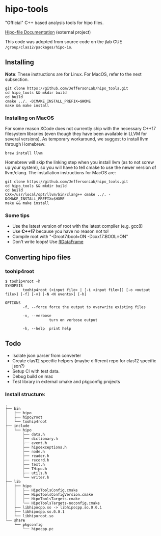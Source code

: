 hipo-tools
==========

"Official" C++ based analysis tools for hipo files.

[Hipo-file 
Documentation](https://userweb.jlab.org/~gavalian/docs/sphinx/hipo/html/index.html) 
(external project)

This code was adopted from source code on the jlab CUE 
`/group/clas12/packages/hipo-io`.

Installing
----------

**Note**: These instructions are for Linux. For MacOS, refer to the next subsection.
```
git clone https://github.com/JeffersonLab/hipo_tools.git
cd hipo_tools && mkdir build
cd build
cmake ../. -DCMAKE_INSTALL_PREFIX=$HOME
make && make install
```

### Installing on MacOS

For some reason XCode does not currently ship with the necessary C++17
filesystem libraries (even though they have been available in LLVM for several
versions). As temporary workaround, we suggest to install llvm through Homebrew:
```
brew install llvm
```
Homebrew will skip the linking step when you install llvm (as to not screw up
your system), so you will have to tell cmake to use the newer version of
llvm/clang. The installation instructions for MacOS are:
```
git clone https://github.com/JeffersonLab/hipo_tools.git
cd hipo_tools && mkdir build
cd build
CXX=/usr/local/opt/llvm/bin/clang++ cmake ../. -DCMAKE_INSTALL_PREFIX=$HOME
make && make install
```

### Some tips

* Use the latest version of root with the latest compiler (e.g. gcc8)
* Use **C++17** because you have no reason not to!
* Compile root with "-Droot7:bool=ON -Dcxx17:BOOL=ON"
* Don't write loops! Use [RDataFrame](https://root.cern.ch/doc/master/group__tutorial__dataframe.html)


Converting hipo files
---------------------

### toohip4root

```
$ toohip4root -h
SYNOPSIS
        toohip4root (<input file> | [-i <input file>]) [-o <output file>] [-f] [-v] [-N <N events>] [-h]

OPTIONS
        -f, --force force the output to overwrite existing files

        -v, --verbose
                    turn on verbose output

        -h, --help  print help

```

Todo
----

* Isolate json parser from converter
* Create clas12 specific helpers (maybe different repo for clas12 specific json?)
* Setup CI with test data.
* Debug build on mac
* Test library in external cmake and pkgconfig projects


### Install structure:

```
.
├── bin
│   ├── hipo
│   ├── hipo2root
│   └── toohip4root
├── include
│   └── hipo
│       ├── data.h
│       ├── dictionary.h
│       ├── event.h
│       ├── hipoexceptions.h
│       ├── node.h
│       ├── reader.h
│       ├── record.h
│       ├── text.h
│       ├── THipo.h
│       ├── utils.h
│       └── writer.h
├── lib
│   ├── hipo
│   │   ├── HipoToolsConfig.cmake
│   │   ├── HipoToolsConfigVersion.cmake
│   │   ├── HipoToolsTargets.cmake
│   │   └── HipoToolsTargets-noconfig.cmake
│   ├── libhipocpp.so -> libhipocpp.so.0.0.1
│   ├── libhipocpp.so.0.0.1
│   └── libhiporoot.so
└── share
    └── pkgconfig
        └── hipocpp.pc
```

